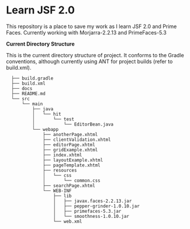 # Learn JSF 2.0

This repository is a place to save my work as I learn JSF 2.0 and Prime Faces. Currently working with Morjarra-2.2.13 and PrimeFaces-5.3 


**Current Directory Structure** 

This is the current directory structure of project. It conforms to the Gradle conventions, although currently using ANT for project builds (refer to build.xml).


      ├── build.gradle
      ├── build.xml
      ├── docs
      ├── README.md
      └── src
          └── main
              ├── java
              │   └── hit
              │       └── test
              │           └── EditorBean.java
              └── webapp
                  ├── anotherPage.xhtml
                  ├── clientValidation.xhtml
                  ├── editorPage.xhtml
                  ├── gridExample.xhtml
                  ├── index.xhtml
                  ├── layoutExample.xhtml
                  ├── pageTemplate.xhtml
                  ├── resources
                  │   └── css
                  │       └── common.css
                  ├── searchPage.xhtml
                  └── WEB-INF
                      ├── lib
                      │   ├── javax.faces-2.2.13.jar
                      │   ├── pepper-grinder-1.0.10.jar
                      │   ├── primefaces-5.3.jar
                      │   └── smoothness-1.0.10.jar
                      └── web.xml


